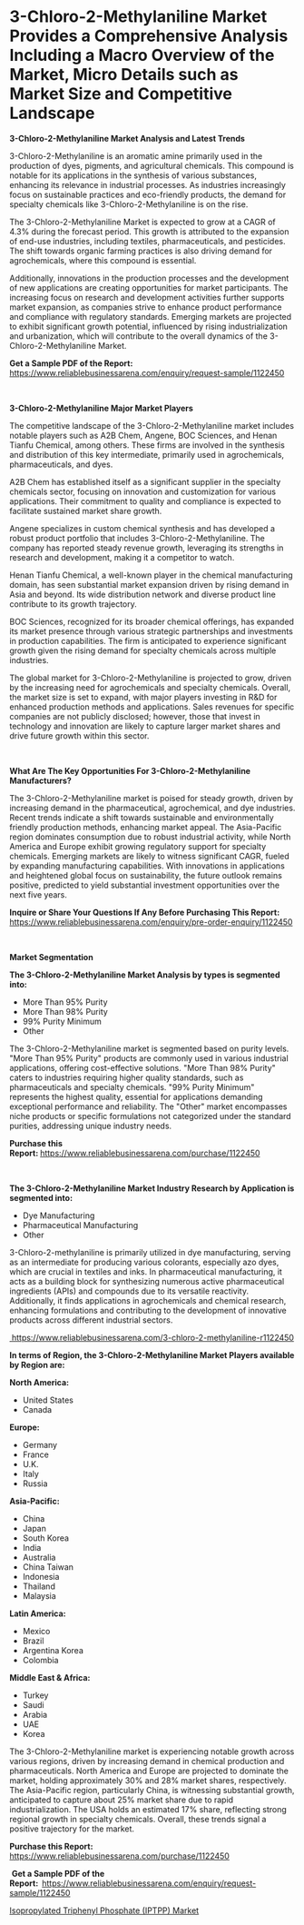 <p><h1>3-Chloro-2-Methylaniline Market Provides a Comprehensive Analysis Including a Macro Overview of the Market, Micro Details such as Market Size and Competitive Landscape</h1></p><p><strong>3-Chloro-2-Methylaniline Market Analysis and Latest Trends</strong></p>
<p><p>3-Chloro-2-Methylaniline is an aromatic amine primarily used in the production of dyes, pigments, and agricultural chemicals. This compound is notable for its applications in the synthesis of various substances, enhancing its relevance in industrial processes. As industries increasingly focus on sustainable practices and eco-friendly products, the demand for specialty chemicals like 3-Chloro-2-Methylaniline is on the rise.</p><p>The 3-Chloro-2-Methylaniline Market is expected to grow at a CAGR of 4.3% during the forecast period. This growth is attributed to the expansion of end-use industries, including textiles, pharmaceuticals, and pesticides. The shift towards organic farming practices is also driving demand for agrochemicals, where this compound is essential.</p><p>Additionally, innovations in the production processes and the development of new applications are creating opportunities for market participants. The increasing focus on research and development activities further supports market expansion, as companies strive to enhance product performance and compliance with regulatory standards. Emerging markets are projected to exhibit significant growth potential, influenced by rising industrialization and urbanization, which will contribute to the overall dynamics of the 3-Chloro-2-Methylaniline Market.</p></p>
<p><strong>Get a Sample PDF of the Report:&nbsp;</strong> <a href="https://www.reliablebusinessarena.com/enquiry/request-sample/1122450?utm_campaign=1871&utm_medium=2&utm_source=Github&utm_content=ia&utm_term=05022025&utm_id=3-chloro-2-methylaniline">https://www.reliablebusinessarena.com/enquiry/request-sample/1122450</a></p>
<p>&nbsp;</p>
<p><strong>3-Chloro-2-Methylaniline Major Market Players</strong></p>
<p><p>The competitive landscape of the 3-Chloro-2-Methylaniline market includes notable players such as A2B Chem, Angene, BOC Sciences, and Henan Tianfu Chemical, among others. These firms are involved in the synthesis and distribution of this key intermediate, primarily used in agrochemicals, pharmaceuticals, and dyes.</p><p>A2B Chem has established itself as a significant supplier in the specialty chemicals sector, focusing on innovation and customization for various applications. Their commitment to quality and compliance is expected to facilitate sustained market share growth.</p><p>Angene specializes in custom chemical synthesis and has developed a robust product portfolio that includes 3-Chloro-2-Methylaniline. The company has reported steady revenue growth, leveraging its strengths in research and development, making it a competitor to watch. </p><p>Henan Tianfu Chemical, a well-known player in the chemical manufacturing domain, has seen substantial market expansion driven by rising demand in Asia and beyond. Its wide distribution network and diverse product line contribute to its growth trajectory.</p><p>BOC Sciences, recognized for its broader chemical offerings, has expanded its market presence through various strategic partnerships and investments in production capabilities. The firm is anticipated to experience significant growth given the rising demand for specialty chemicals across multiple industries.</p><p>The global market for 3-Chloro-2-Methylaniline is projected to grow, driven by the increasing need for agrochemicals and specialty chemicals. Overall, the market size is set to expand, with major players investing in R&D for enhanced production methods and applications. Sales revenues for specific companies are not publicly disclosed; however, those that invest in technology and innovation are likely to capture larger market shares and drive future growth within this sector.</p></p>
<p>&nbsp;</p>
<p><strong>What Are The Key Opportunities For 3-Chloro-2-Methylaniline Manufacturers?</strong></p>
<p><p>The 3-Chloro-2-Methylaniline market is poised for steady growth, driven by increasing demand in the pharmaceutical, agrochemical, and dye industries. Recent trends indicate a shift towards sustainable and environmentally friendly production methods, enhancing market appeal. The Asia-Pacific region dominates consumption due to robust industrial activity, while North America and Europe exhibit growing regulatory support for specialty chemicals. Emerging markets are likely to witness significant CAGR, fueled by expanding manufacturing capabilities. With innovations in applications and heightened global focus on sustainability, the future outlook remains positive, predicted to yield substantial investment opportunities over the next five years.</p></p>
<p><strong>Inquire or Share Your Questions If Any Before Purchasing This Report:</strong> <a href="https://www.reliablebusinessarena.com/enquiry/pre-order-enquiry/1122450?utm_campaign=1871&utm_medium=2&utm_source=Github&utm_content=ia&utm_term=05022025&utm_id=3-chloro-2-methylaniline">https://www.reliablebusinessarena.com/enquiry/pre-order-enquiry/1122450</a></p>
<p>&nbsp;</p>
<p><strong>Market Segmentation</strong></p>
<p><strong>The 3-Chloro-2-Methylaniline Market Analysis by types is segmented into:</strong></p>
<p><ul><li>More Than 95% Purity</li><li>More Than 98% Purity</li><li>99% Purity Minimum</li><li>Other</li></ul></p>
<p><p>The 3-Chloro-2-Methylaniline market is segmented based on purity levels. "More Than 95% Purity" products are commonly used in various industrial applications, offering cost-effective solutions. "More Than 98% Purity" caters to industries requiring higher quality standards, such as pharmaceuticals and specialty chemicals. "99% Purity Minimum" represents the highest quality, essential for applications demanding exceptional performance and reliability. The "Other" market encompasses niche products or specific formulations not categorized under the standard purities, addressing unique industry needs.</p></p>
<p><strong>Purchase this Report:&nbsp;</strong><a href="https://www.reliablebusinessarena.com/purchase/1122450?utm_campaign=1871&utm_medium=2&utm_source=Github&utm_content=ia&utm_term=05022025&utm_id=3-chloro-2-methylaniline">https://www.reliablebusinessarena.com/purchase/1122450</a></p>
<p>&nbsp;</p>
<p><strong>The 3-Chloro-2-Methylaniline Market Industry Research by Application is segmented into:</strong></p>
<p><ul><li>Dye Manufacturing</li><li>Pharmaceutical Manufacturing</li><li>Other</li></ul></p>
<p><p>3-Chloro-2-methylaniline is primarily utilized in dye manufacturing, serving as an intermediate for producing various colorants, especially azo dyes, which are crucial in textiles and inks. In pharmaceutical manufacturing, it acts as a building block for synthesizing numerous active pharmaceutical ingredients (APIs) and compounds due to its versatile reactivity. Additionally, it finds applications in agrochemicals and chemical research, enhancing formulations and contributing to the development of innovative products across different industrial sectors.</p></p>
<p><a href="https://www.reliablebusinessarena.com/3-chloro-2-methylaniline-r1122450?utm_campaign=1871&utm_medium=2&utm_source=Github&utm_content=ia&utm_term=05022025&utm_id=3-chloro-2-methylaniline">&nbsp;https://www.reliablebusinessarena.com/3-chloro-2-methylaniline-r1122450</a></p>
<p><strong>In terms of Region, the 3-Chloro-2-Methylaniline Market Players available by Region are:</strong></p>
<p>
    <p> <strong> North America: </strong>
        <ul>
            <li>United States</li>
            <li>Canada</li>
        </ul>
        </p> 
    <p> <strong> Europe: </strong>
        <ul>
            <li>Germany</li>
            <li>France</li>
            <li>U.K.</li>
            <li>Italy</li>
            <li>Russia</li>
        </ul>
        </p> 
    <p> <strong> Asia-Pacific: </strong>
        <ul>
            <li>China</li>
            <li>Japan</li>
            <li>South Korea</li>
            <li>India</li>
            <li>Australia</li>
            <li>China Taiwan</li>
            <li>Indonesia</li>
            <li>Thailand</li>
            <li>Malaysia</li>
        </ul>
        </p> 
    <p> <strong> Latin America: </strong>
        <ul>
            <li>Mexico</li>
            <li>Brazil</li>
            <li>Argentina Korea</li>
            <li>Colombia</li>
        </ul>
        </p> 
    <p> <strong> Middle East & Africa: </strong>
        <ul>
            <li>Turkey</li>
            <li>Saudi</li>
            <li>Arabia</li>
            <li>UAE</li>
            <li>Korea</li>
        </ul>
    </p>
    </p>
<p><p>The 3-Chloro-2-Methylaniline market is experiencing notable growth across various regions, driven by increasing demand in chemical production and pharmaceuticals. North America and Europe are projected to dominate the market, holding approximately 30% and 28% market shares, respectively. The Asia-Pacific region, particularly China, is witnessing substantial growth, anticipated to capture about 25% market share due to rapid industrialization. The USA holds an estimated 17% share, reflecting strong regional growth in specialty chemicals. Overall, these trends signal a positive trajectory for the market.</p></p>
<p><strong>Purchase this Report: </strong><a href="https://www.reliablebusinessarena.com/purchase/1122450?utm_campaign=1871&utm_medium=2&utm_source=Github&utm_content=ia&utm_term=05022025&utm_id=3-chloro-2-methylaniline">https://www.reliablebusinessarena.com/purchase/1122450</a></p>
<p>&nbsp;<strong>Get a Sample PDF of the Report:&nbsp;&nbsp;</strong><a href="https://www.reliablebusinessarena.com/enquiry/request-sample/1122450?utm_campaign=1871&utm_medium=2&utm_source=Github&utm_content=ia&utm_term=05022025&utm_id=3-chloro-2-methylaniline">https://www.reliablebusinessarena.com/enquiry/request-sample/1122450</a></p>
<p><strong></strong></p>
<p><p><a href="https://github.com/marloy8/Market-Research-Report-List-7/blob/main/isopropylated-triphenyl-phosphate-iptpp-market.md?utm_campaign=1871&utm_medium=2&utm_source=Github&utm_content=ia&utm_term=05022025&utm_id=3-chloro-2-methylaniline">Isopropylated Triphenyl Phosphate (IPTPP) Market</a></p></p>